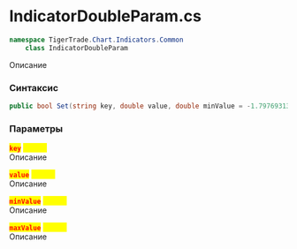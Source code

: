 
# IndicatorDoubleParam.cs
```csharp
namespace TigerTrade.Chart.Indicators.Common  
    class IndicatorDoubleParam
```

Описание

### Синтаксис
```csharp
public bool Set(string key, double value, double minValue = -1.7976931348623157E+308, double maxValue = 1.7976931348623157E+308)
```

### Параметры
<mark style="color:red;">**`key`**</mark> <mark style="color:yellow;">`string`</mark>  
 Описание  
  
<mark style="color:red;">**`value`**</mark> <mark style="color:yellow;">`double`</mark>  
 Описание  
  
<mark style="color:red;">**`minValue`**</mark> <mark style="color:yellow;">`double`</mark>  
 Описание  
  
<mark style="color:red;">**`maxValue`**</mark> <mark style="color:yellow;">`double`</mark>  
 Описание  
  

                    
                    
